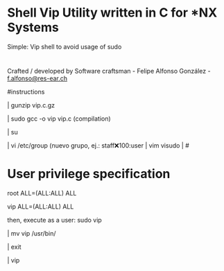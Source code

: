 # Shell Vip Utility written in C for *NX Systems

Simple: Vip shell to avoid usage of sudo

#

Crafted / developed by Software craftsman - Felipe Alfonso González - f.alfonso@res-ear.ch

#instructions

 | gunzip vip.c.gz
 
 | sudo gcc -o vip vip.c (compilation)
 
 
 | su
 
 | vi /etc/group (nuevo grupo, ej.: staff:x:100:user
 | vim visudo
 | #
 

# User privilege specification
root    ALL=(ALL:ALL) ALL
 
vip     ALL=(ALL:ALL) ALL

then,
execute as a user:
 sudo vip
 
 | mv vip /usr/bin/
 
 | exit
 
 | vip
 

